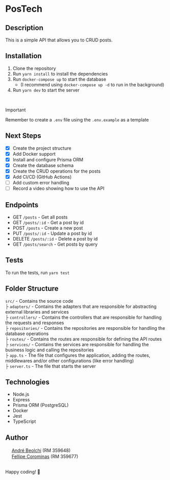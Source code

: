 # PosTech
## Description
This is a simple API that allows you to CRUD posts.

## Installation
1. Clone the repository 
2. Run `yarn install` to install the dependencies
3. Run `docker-compose up` to start the database 
   - (I recommend using `docker-compose up -d` to run in the background)
4. Run `yarn dev` to start the server

<br>

> [!IMPORTANT]  
> Remember to create a `.env` file using the `.env.example` as a template

## Next Steps
- [X] Create the project structure
- [X] Add Docker support
- [X] Install and configure Prisma ORM
- [X] Create the database schema
- [X] Create the CRUD operations for the posts
- [X] Add CI/CD (GitHub Actions)
- [ ] Add custom error handling
- [ ] Record a video showing how to use the API

## Endpoints
- GET `/posts` - Get all posts
- GET `/posts/:id` - Get a post by id
- POST `/posts` - Create a new post
- PUT `/posts/:id` - Update a post by id
- DELETE `/posts/:id` - Delete a post by id
- GET `/posts/search` - Get posts by query

## Tests
To run the tests, run `yarn test`

## Folder Structure
`src/` - Contains the source code
<br>├ `adapters/` - Contains the adapters that are responsible for abstracting external libraries and services
<br>├ `controllers/` - Contains the controllers that are responsible for handling the requests and responses
<br>├ `repositories/` - Contains the repositories are responsible for handling the database operations
<br>├ `routes/` - Contains the routes are responsible for defining the API routes
<br>├ `services/` - Contains the services are responsible for handling the business logic and calling the repositories
<br>├ `app.ts` - The file that configures the application, adding the routes, middlewares and/or other configurations (like error handling)
<br>├ `server.ts` - The file that starts the server

## Technologies
- Node.js
- Express
- Prisma ORM (PostgreSQL)
- Docker
- Jest
- TypeScript

## Author
<img src="https://avatars.githubusercontent.com/u/61586777" width="16" height="16"> [André Beolchi](https://github.com/andrebeolchi) (RM 359648)
<br><img src="https://avatars.githubusercontent.com/u/34667580" width="16" height="16"> [Fellipe Corominas](https://github.com/LeFelps) (RM 359677)

<br> Happy coding! 🚀